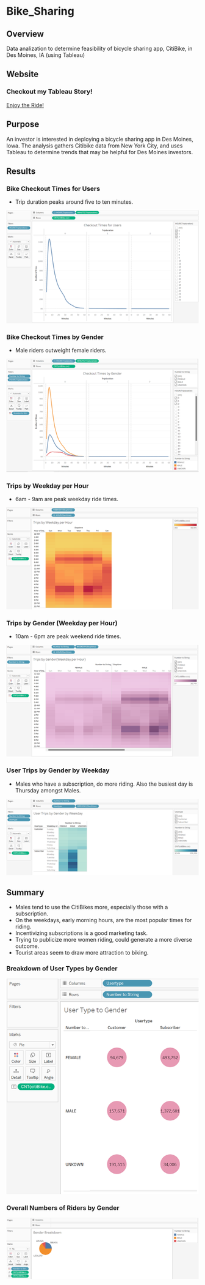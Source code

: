 # Bike_Sharing

## Overview

Data analization to determine feasibility of bicycle sharing app, CitiBike, in Des Moines, IA (using Tableau)

## Website

### Checkout my Tableau Story!

[Enjoy the Ride!](https://public.tableau.com/app/profile/sarah.michelle4772/viz/NYCCitiBikeAnalysis_16674286319930/NYCCitibikeAnalysis?publish=yes)

## Purpose

An investor is interested in deploying a bicycle sharing app in Des Moines, Iowa. The analysis gathers Citibike data from New York City, and uses Tableau to determine trends that may be helpful for Des Moines investors.

## Results

### Bike Checkout Times for Users

- Trip duration peaks around five to ten minutes.

![times.png](images/times.png)

### Bike Checkout Times by Gender

- Male riders outweight female riders.

![gen.png](images/gen.png)

### Trips by Weekday per Hour

- 6am - 9am are peak weekday ride times.

![hour.png](images/hour.png)

### Trips by Gender (Weekday per Hour)

- 10am - 6pm are peak weekend ride times.

![gen-day-hr.png](images/gen-day-hr.png)

### User Trips by Gender by Weekday

- Males who have a subscription, do more riding. Also the busiest day is Thursday amongst Males.

![weekday.png](images/weekday.png)

## Summary

- Males tend to use the CitiBikes more, especially those with a subscription.
- On the weekdays, early morning hours, are the most popular times for riding.
- Incentivizing subscriptions is a good marketing task.
- Trying to publicize more women riding, could generate a more diverse outcome.
- Tourist areas seem to draw more attraction to biking.

### Breakdown of User Types by Gender

![user.png](images/user.png)

### Overall Numbers of Riders by Gender

![break.png](images/break.png)

